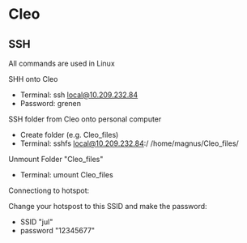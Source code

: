 # Cleo

## SSH
All commands are used in Linux

SHH onto Cleo
- Terminal: ssh local@10.209.232.84
- Password: grenen

SSH folder from Cleo onto personal computer
- Create folder (e.g. Cleo_files)
- Terminal: sshfs local@10.209.232.84:/ /home/magnus/Cleo_files/

Unmount Folder "Cleo_files"
- Terminal: umount Cleo_files

Connectiong to hotspot: 

Change your hotspost to this SSID and make the password:
- SSID "jul"
- password "12345677"

